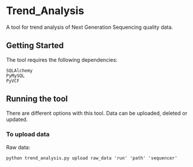 # Trend_Analysis

A tool for trend analysis of Next Generation Sequencing quality data.

## Getting Started 
The tool requires the following dependencies:
```
SQLAlchemy
PyMySQL
PyVCF
```

## Running the tool
There are different options with this tool.
Data can be uploaded, deleted or updated.

### To upload data
Raw data:
```
python trend_analysis.py upload raw_data 'run' 'path' 'sequencer'
```
